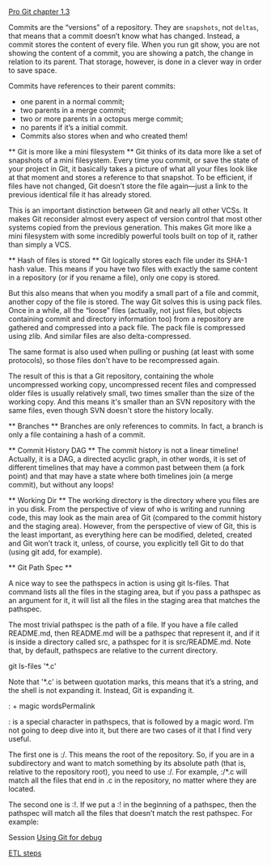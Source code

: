 [Pro Git chapter 1.3](https://git-scm.com/book/en/v2/Getting-Started-What-is-Git%3F)

Commits are the “versions” of a repository. They are `snapshots`, not `deltas`, that means that a commit doesn’t know what has changed. Instead, a commit stores the content of every file. When you run git show, you are not showing the content of a commit, you are showing a patch, the change in relation to its parent. That storage, however, is done in a clever way in order to save space.

Commits have references to their parent commits:
- one parent in a normal commit;
- two parents in a merge commit;
- two or more parents in a octopus merge commit;
- no parents if it’s a initial commit.
- Commits also stores when and who created them!

** Git is more like a mini filesystem ** 
Git thinks of its data more like a set of snapshots of a mini filesystem.
Every time you commit, or save the state of your project in Git, it basically takes a picture of what all your files look like at that moment and stores a reference to that snapshot.
To be efficient, if files have not changed, Git doesn’t store the file again—just a link to the previous identical file it has already stored.  

This is an important distinction between Git and nearly all other VCSs. It makes Git reconsider almost every aspect of version control that most other systems copied from the previous generation. This makes Git more like a mini filesystem with some incredibly powerful tools built on top of it, rather than simply a VCS.

** Hash of files is stored **
Git logically stores each file under its SHA-1 hash value. This means if you have two files with exactly the same content in a repository (or if you rename a file), only one copy is stored.


But this also means that when you modify a small part of a file and commit, another copy of the file is stored. The way Git solves this is using pack files. Once in a while, all the “loose” files (actually, not just files, but objects containing commit and directory information too) from a repository are gathered and compressed into a pack file. The pack file is compressed using zlib. And similar files are also delta-compressed.

The same format is also used when pulling or pushing (at least with some protocols), so those files don't have to be recompressed again.

The result of this is that a Git repository, containing the whole uncompressed working copy, uncompressed recent files and compressed older files is usually relatively small, two times smaller than the size of the working copy. And this means it's smaller than an SVN repository with the same files, even though SVN doesn't store the history locally.


** Branches **
Branches are only references to commits. In fact, a branch is only a file containing a hash of a commit.

** Commit History DAG **
The commit history is not a linear timeline! Actually, it is a DAG, a directed acyclic graph, in other words, it is set of different timelines that may have a common past between them (a fork point) and that may have a state where both timelines join (a merge commit), but without any loops!

** Working Dir **
The working directory is the directory where you files are in you disk. From the perspective of view of who is writing and running code, this may look as the main area of Git (compared to the commit history and the staging area). However, from the perspective of view of Git, this is the least important, as everything here can be modified, deleted, created and Git won’t track it, unless, of course, you explicitly tell Git to do that (using git add, for example).

** Git Path Spec **

A nice way to see the pathspecs in action is using git ls-files. That command lists all the files in the staging area, but if you pass a pathspec as an argument for it, it will list all the files in the staging area that matches the pathspec.

The most trivial pathspec is the path of a file. If you have a file called README.md, then README.md will be a pathspec that represent it, and if it is inside a directory called src, a pathspec for it is src/README.md. Note that, by default, pathspecs are relative to the current directory.

git ls-files '*.c'

Note that '*.c' is between quotation marks, this means that it’s a string, and the shell is not expanding it. Instead, Git is expanding it.

: + magic wordsPermalink

: is a special character in pathspecs, that is followed by a magic word. I’m not going to deep dive into it, but there are two cases of it that I find very useful.

The first one is :/. This means the root of the repository. So, if you are in a subdirectory and want to match something by its absolute path (that is, relative to the repository root), you need to use :/. For example, :/*.c will match all the files that end in .c in the repository, no matter where they are located.

The second one is :!. If we put a :! in the beginning of a pathspec, then the pathspec will match all the files that doesn’t match the rest pathspec. For example:


Session
[Using Git for debug](https://lucasoshiro.github.io/posts-en/2023-02-13-git-debug/)

[ETL steps](https://hevodata.com/learn/data-staging-area/)

